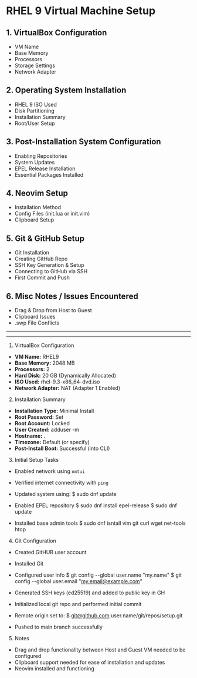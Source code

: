 # RHEL 9 Virtual Machine Setup

## 1. VirtualBox Configuration
- VM Name
- Base Memory
- Processors
- Storage Settings
- Network Adapter

## 2. Operating System Installation
- RHEL 9 ISO Used
- Disk Partitioning
- Installation Summary
- Root/User Setup

## 3. Post-Installation System Configuration
- Enabling Repositories
- System Updates
- EPEL Release Installation
- Essential Packages Installed

## 4. Neovim Setup
- Installation Method
- Config Files (init.lua or init.vim)
- Clipboard Setup

## 5. Git & GitHub Setup
- Git Installation
- Creating GitHub Repo
- SSH Key Generation & Setup
- Connecting to GitHub via SSH
- First Commit and Push

## 6. Misc Notes / Issues Encountered
- Drag & Drop from Host to Guest
- Clipboard Issues
- .swp File Conflicts


_____________________________________________________________________________________
-------------------------------------------------------------------------------------


1.    VirtualBox Configuration

- **VM Name:** RHEL9
- **Base Memory:** 2048 MB
- **Processors:** 2
- **Hard Disk:** 20 GB (Dynamically Allocated)
- **ISO Used:** rhel-9.3-x86_64-dvd.iso
- **Network Adapter:** NAT (Adapter 1 Enabled)


2.    Installation Summary

- **Installation Type:** Minimal Install
- **Root Password:** Set
- **Root Account:** Locked
- **User Created:** adduser -m <user>
- **Hostname:** <user>.<domain>
- **Timezone:** Default (or specify)
- **Post-Install Boot:** Successful (into CLI)


3.    Initial Setup Tasks

- Enabled network using `nmtui`
- Verified internet connectivity with `ping`
- Updated system using:
$ sudo dnf update

- Enabled EPEL repository
$ sudo dnf install epel-release
$ sudo dnf update 

- Installed base admin tools
$ sudo dnf isntall vim git curl wget net-tools htop 


4.    Git Configuration
- Created GitHUB user account
- Installed Git
- Configured user info
$ git config --global user.name "my.name"
$ git config --global user.email "my.email@example.com"

- Generated SSH keys (ed25519) and added to public key in GH
- Initialized local git repo and performed initial commit
- Remote origin set to:
$ git@github.com:user.name/git/repos/setup.git

- Pushed to main branch successfully


5.    Notes
- Drag and drop functionality between Host and Guest VM needed to be configured
- Clipboard support needed for ease of installation and updates
- Neovim installed and functioning
